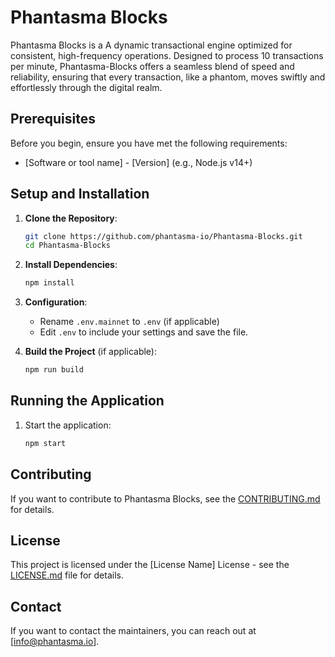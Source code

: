 # Phantasma Blocks

Phantasma Blocks is a A dynamic transactional engine optimized for consistent, high-frequency operations. Designed to process 10 transactions per minute, Phantasma-Blocks offers a seamless blend of speed and reliability, ensuring that every transaction, like a phantom, moves swiftly and effortlessly through the digital realm.

## Prerequisites

Before you begin, ensure you have met the following requirements:

- [Software or tool name] - [Version] (e.g., Node.js v14+)

## Setup and Installation

1. **Clone the Repository**:

   ```bash
   git clone https://github.com/phantasma-io/Phantasma-Blocks.git
   cd Phantasma-Blocks
   ```

2. **Install Dependencies**:

   ```bash
   npm install
   ```

3. **Configuration**:

   - Rename `.env.mainnet` to `.env` (if applicable)
   - Edit `.env` to include your settings and save the file.

4. **Build the Project** (if applicable):
   ```bash
   npm run build
   ```

## Running the Application

1. Start the application:

   ```bash
   npm start
   ```

## Contributing

If you want to contribute to Phantasma Blocks, see the [CONTRIBUTING.md](CONTRIBUTING.md) for details.

## License

This project is licensed under the [License Name] License - see the [LICENSE.md](LICENSE.md) file for details.

## Contact

If you want to contact the maintainers, you can reach out at [info@phantasma.io].
